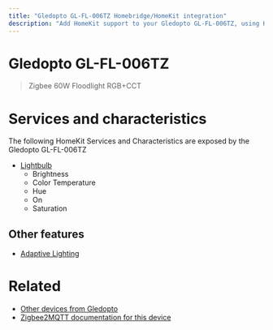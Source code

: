 ```yaml
---
title: "Gledopto GL-FL-006TZ Homebridge/HomeKit integration"
description: "Add HomeKit support to your Gledopto GL-FL-006TZ, using Homebridge, Zigbee2MQTT and homebridge-z2m."
---
```

<!---
This file has been GENERATED using src/docgen/docgen.ts
DO NOT EDIT THIS FILE MANUALLY!
-->
# Gledopto GL-FL-006TZ
> Zigbee 60W Floodlight RGB+CCT


# Services and characteristics
The following HomeKit Services and Characteristics are exposed by
the Gledopto GL-FL-006TZ

* [Lightbulb](../../light.md)
  * Brightness
  * Color Temperature
  * Hue
  * On
  * Saturation

## Other features
* [Adaptive Lighting](../../light.md)

# Related
* [Other devices from Gledopto](../index.md#gledopto)
* [Zigbee2MQTT documentation for this device](https://www.zigbee2mqtt.io/devices/GL-FL-006TZ.html)